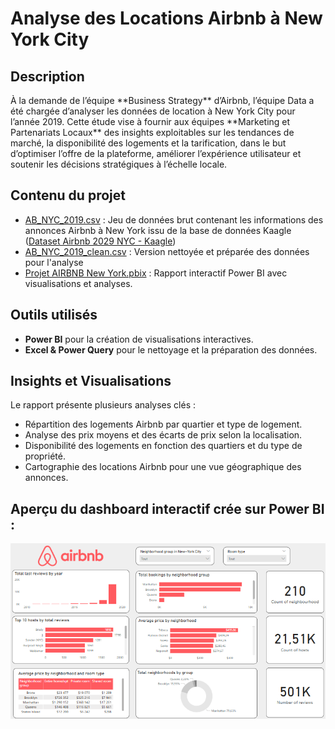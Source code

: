 <h1> Analyse des Locations Airbnb à New York City</h1>

<h2>Description</h2>
À la demande de l’équipe **Business Strategy** d’Airbnb, l’équipe Data a été chargée d’analyser les données de location à New York City pour l’année 2019. Cette étude vise à fournir aux équipes **Marketing et Partenariats Locaux** des insights exploitables sur les tendances de marché, la disponibilité des logements et la tarification, dans le but d’optimiser l’offre de la plateforme, améliorer l’expérience utilisateur et soutenir les décisions stratégiques à l’échelle locale.


<h2> Contenu du projet</h2>

- [AB_NYC_2019.csv](https://github.com/KatiaG-data/Airbnb-Project/blob/main/AB_NYC_2019.csv) : Jeu de données brut contenant les informations des annonces Airbnb à New York issu de la base de données Kaagle ([Dataset Airbnb 2029 NYC - Kaagle](https://www.kaggle.com/datasets/dgomonov/new-york-city-airbnb-open-data)) 
- [AB_NYC_2019_clean.csv](https://github.com/KatiaG-data/Airbnb-Project/blob/main/AB_NYC_2019_clean.xlsx) : Version nettoyée et préparée des données pour l'analyse
- [Projet AIRBNB New York.pbix](https://github.com/KatiaG-data/Airbnb-Project/blob/main/Projet%20AIRBNB%20New%20York.pbix) : Rapport interactif Power BI avec visualisations et analyses.



<h2> Outils utilisés</h2>

- **Power BI** pour la création de visualisations interactives.
- **Excel & Power Query** pour le nettoyage et la préparation des données.


  

<h2> Insights et Visualisations </h2>

Le rapport présente plusieurs analyses clés :
- Répartition des logements Airbnb par quartier et type de logement.
- Analyse des prix moyens et des écarts de prix selon la localisation.
- Disponibilité des logements en fonction des quartiers et du type de propriété.
- Cartographie des locations Airbnb pour une vue géographique des annonces.


<h2>Aperçu du dashboard interactif crée sur Power BI :</h2>

<img src="https://github.com/KatiaG-data/Airbnb-Project/blob/main/Screenshot%202025-03-19%20134343.png"/>

